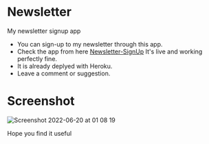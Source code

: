# Newsletter
My newsletter signup app

- You can sign-up to my newsletter through this app.
- Check the app from here [Newsletter-SignUp](https://powerful-crag-91694.herokuapp.com/) It's live and working perfectly fine. 
- It is already deplyed with Heroku.
- Leave a comment or suggestion.


# Screenshot
![Screenshot 2022-06-20 at 01 08 19](https://user-images.githubusercontent.com/81332784/174497659-cb378758-3476-44d0-86eb-a882a2d50af8.png)

Hope you find it useful
